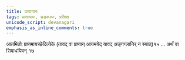 ```yaml
---
title: प्राणायामः
tags: प्राणायामः, सङ्कल्पः, प्रतिज्ञा
unicode_script: devanagari
emphasis_as_inline_comments: true
---
```

आतमितोः प्राणमायच्छेदित्येके (तावद् वा प्राणान् आयमयेद् यावद् अङ्गग्लानिर् न स्यात्)१५ …  अर्थं वा सिषाधयिषन् १७ 